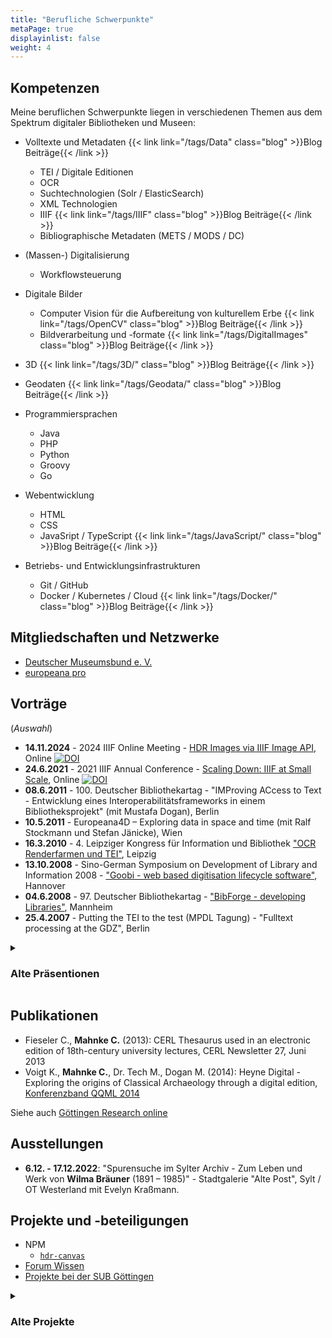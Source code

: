 ```yaml
---
title: "Berufliche Schwerpunkte"
metaPage: true
displayinlist: false
weight: 4
---
```


## Kompetenzen

Meine beruflichen Schwerpunkte liegen in verschiedenen Themen aus dem Spektrum digitaler Bibliotheken und Museen:

* Volltexte und Metadaten {{< link link="/tags/Data" class="blog" >}}Blog Beiträge{{< /link >}}
  * TEI / Digitale Editionen
  * OCR
  * Suchtechnologien (Solr / ElasticSearch)
  * XML Technologien
  * IIIF {{< link link="/tags/IIIF" class="blog" >}}Blog Beiträge{{< /link >}}
  * Bibliographische Metadaten (METS / MODS / DC)

* (Massen-) Digitalisierung
  * Workflowsteuerung

* Digitale Bilder
  * Computer Vision für die Aufbereitung von kulturellem Erbe {{< link link="/tags/OpenCV" class="blog" >}}Blog Beiträge{{< /link >}}
  * Bildverarbeitung und -formate {{< link link="/tags/DigitalImages" class="blog" >}}Blog Beiträge{{< /link >}}

* 3D {{< link link="/tags/3D/" class="blog" >}}Blog Beiträge{{< /link >}}

* Geodaten {{< link link="/tags/Geodata/" class="blog" >}}Blog Beiträge{{< /link >}}

* Programmiersprachen
  * Java
  * PHP
  * Python
  * Groovy
  * Go

* Webentwicklung
  * HTML
  * CSS
  * JavaSript / TypeScript {{< link link="/tags/JavaScript/" class="blog" >}}Blog Beiträge{{< /link >}}

* Betriebs- und Entwicklungsinfrastrukturen
  * Git / GitHub
  * Docker / Kubernetes / Cloud {{< link link="/tags/Docker/" class="blog" >}}Blog Beiträge{{< /link >}}

## Mitgliedschaften und Netzwerke

* [Deutscher Museumsbund e. V.](https://museumsbund.de/)
* [europeana pro](https://pro.europeana.eu/)

## Vorträge
(*Auswahl*)
* **14.11.2024** - 2024 IIIF Online Meeting - [HDR Images via IIIF Image API](https://iiif.io/event/2024/online-meeting/#:~:text=HDR%20Images%20via%20Image%20API), Online [![DOI](https://zenodo.org/badge/DOI/10.5281/zenodo.14168673.svg)](https://doi.org/10.5281/zenodo.14168673)
* **24.6.2021** - 2021 IIIF Annual Conference - [Scaling Down: IIIF at Small Scale](https://whova.com/embedded/session/EJt2h6EsBemAPdBLSvToVJA%403Er8F48foN7yx-cZscQ%3D/1646975/?widget=primary), Online [![DOI](https://zenodo.org/badge/DOI/10.5281/zenodo.14169349.svg)](https://doi.org/10.5281/zenodo.14169349)
* **08.6.2011** - 100. Deutscher Bibliothekartag - "IMProving ACcess to Text - Entwicklung eines Interoperabilitätsframeworks in einem Bibliotheksprojekt" (mit Mustafa Dogan), Berlin
* **10.5.2011** - ​​Europeana4D – Exploring data in space and time​ (mit Ralf Stockmann und Stefan Jänicke), Wien
* **16.3.2010** - 4. Leipziger Kongress für Information und Bibliothek ["OCR Renderfarmen und TEI"](https://de.slideshare.net/slideshow/bibtag2010-mahnke/3453550), Leipzig
* **13.10.2008** - Sino-German Symposium on Development of Library and Information 2008 - ["Goobi - web based digitisation lifecycle software"](https://de.slideshare.net/slideshow/goobi/985215), Hannover
* **04.6.2008** - 97. Deutscher Bibliothekartag - ["BibForge - developing Libraries"](https://de.slideshare.net/slideshow/bibforge-447644/447644), Mannheim
* **25.4.2007** - Putting the TEI to the test (MPDL Tagung) - "Fulltext processing at the GDZ", Berlin

<details>
<summary><h3>Alte Präsentionen</h3></summary>
<div class="summary-content">

* [Bestellzetteldruck 2.0](https://subugoe.github.io/ous-print/slides.xhtml)
* [SUB OCR Implementierung](https://de.slideshare.net/slideshow/goobi-berlin239201103/11869015)
* [Tomcat as a service](https://de.slideshare.net/slideshow/tomcat-as-a-service/15317294)
* [Ideen Goobi Storage API](https://de.slideshare.net/slideshow/storage-api-berlin23902/11868798)
* [Basisinfrastruktur aus Entwicklersicht](https://de.slideshare.net/slideshow/prsentation-basisinfrastruktur/11868748)
* [eXist für Editionsprojekte](https://de.slideshare.net/slideshow/e-xist-279/11868742)
* [Development Toolbox](https://de.slideshare.net/slideshow/development-toolbox/991862)

</div>
</details>

## Publikationen
* Fieseler C., **Mahnke C.** (2013): CERL Thesaurus used in an electronic edition of 18th-century university lectures, CERL Newsletter 27, Juni 2013
* Voigt K., **Mahnke C.**, Dr. Tech M., Dogan M. (2014): Heyne Digital - Exploring the origins of Classical Archaeology through a digital edition, [Konferenzband QQML 2014](http://www.isast.org/images/FINAL_BOOK_OF_ABSTRACTS_e-book_version.pdf)

Siehe auch <a id="grolink" href="//publications.goettingen-research-online.de/cris/rp/rp115268?open=all1&rppall=1000&etalall=-1&startall=0&" target="_blank">Göttingen Research online</a>

<!--
<script type="text/javascript" charset="UTF-8" src="https://publications.goettingen-research-online.de/cris/rp/rp115268?open=all1&rppall=1000&etalall=-1&startall=0&ft=js&cs=default"></script>
-->

## Ausstellungen
* **6.12. - 17.12.2022**: "Spurensuche im Sylter Archiv - Zum Leben und Werk von **Wilma Bräuner** (1891 – 1985)" - Stadtgalerie "Alte Post", Sylt / OT Westerland mit Evelyn Kraßmann.

## Projekte und -beteiligungen

* NPM
  * [`hdr-canvas`](https://www.npmjs.com/package/hdr-canvas)
* [Forum Wissen](https://www.forum-wissen.de/)
* [Projekte bei der SUB Göttingen](https://www.sub.uni-goettingen.de/kontakt/personen-a-z/personendetails/person/christian-mahnke/)


<details>
<summary><h3>Alte Projekte</h3></summary>
<div class="summary-content">

* [`ous-print`](https://github.com/subugoe/ous-print)
* [Europeana.Connect 4D](https://web.archive.org/web/20120325113101/http://www.europeanaconnect.eu/results-and-resources.php?page=4)
* [IMPACT](https://www.digitisation.eu/)
* [Goobi](https://de.wikipedia.org/wiki/Goobi)

</div>
</details>
